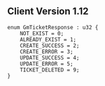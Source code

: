 ## Client Version 1.12

```rust,ignore
enum GmTicketResponse : u32 {
    NOT_EXIST = 0;    
    ALREADY_EXIST = 1;    
    CREATE_SUCCESS = 2;    
    CREATE_ERROR = 3;    
    UPDATE_SUCCESS = 4;    
    UPDATE_ERROR = 5;    
    TICKET_DELETED = 9;    
}

```
